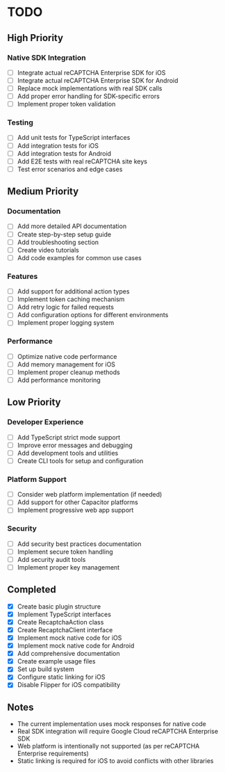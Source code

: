# TODO

## High Priority

### Native SDK Integration
- [ ] Integrate actual reCAPTCHA Enterprise SDK for iOS
- [ ] Integrate actual reCAPTCHA Enterprise SDK for Android
- [ ] Replace mock implementations with real SDK calls
- [ ] Add proper error handling for SDK-specific errors
- [ ] Implement proper token validation

### Testing
- [ ] Add unit tests for TypeScript interfaces
- [ ] Add integration tests for iOS
- [ ] Add integration tests for Android
- [ ] Add E2E tests with real reCAPTCHA site keys
- [ ] Test error scenarios and edge cases

## Medium Priority

### Documentation
- [ ] Add more detailed API documentation
- [ ] Create step-by-step setup guide
- [ ] Add troubleshooting section
- [ ] Create video tutorials
- [ ] Add code examples for common use cases

### Features
- [ ] Add support for additional action types
- [ ] Implement token caching mechanism
- [ ] Add retry logic for failed requests
- [ ] Add configuration options for different environments
- [ ] Implement proper logging system

### Performance
- [ ] Optimize native code performance
- [ ] Add memory management for iOS
- [ ] Implement proper cleanup methods
- [ ] Add performance monitoring

## Low Priority

### Developer Experience
- [ ] Add TypeScript strict mode support
- [ ] Improve error messages and debugging
- [ ] Add development tools and utilities
- [ ] Create CLI tools for setup and configuration

### Platform Support
- [ ] Consider web platform implementation (if needed)
- [ ] Add support for other Capacitor platforms
- [ ] Implement progressive web app support

### Security
- [ ] Add security best practices documentation
- [ ] Implement secure token handling
- [ ] Add security audit tools
- [ ] Implement proper key management

## Completed

- [x] Create basic plugin structure
- [x] Implement TypeScript interfaces
- [x] Create RecaptchaAction class
- [x] Create RecaptchaClient interface
- [x] Implement mock native code for iOS
- [x] Implement mock native code for Android
- [x] Add comprehensive documentation
- [x] Create example usage files
- [x] Set up build system
- [x] Configure static linking for iOS
- [x] Disable Flipper for iOS compatibility

## Notes

- The current implementation uses mock responses for native code
- Real SDK integration will require Google Cloud reCAPTCHA Enterprise SDK
- Web platform is intentionally not supported (as per reCAPTCHA Enterprise requirements)
- Static linking is required for iOS to avoid conflicts with other libraries 